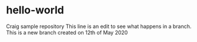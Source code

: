 # hello-world
Craig sample repository
This line is an edit to see what happens in a branch. 
This is a new branch created on 12th of May 2020
